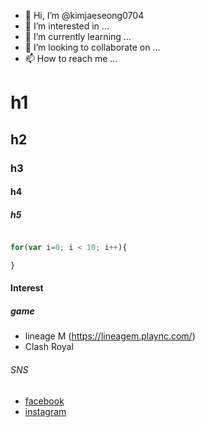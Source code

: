 - 👋 Hi, I’m @kimjaeseong0704
- 👀 I’m interested in ...
- 🌱 I’m currently learning ...
- 💞️ I’m looking to collaborate on ...
- 📫 How to reach me ...

# h1
## h2
### h3
#### h4
##### h5


~~~javascript

for(var i=0; i < 10; i++){

}
~~~
#### Interest 

##### game

- lineage M (https://lineagem.plaync.com/)
- Clash Royal

###### SNS

- [facebook](https://www.facebook.com/profile.php?id=100006659101185)
- [instagram](https://www.instagram.com/iview83/)
